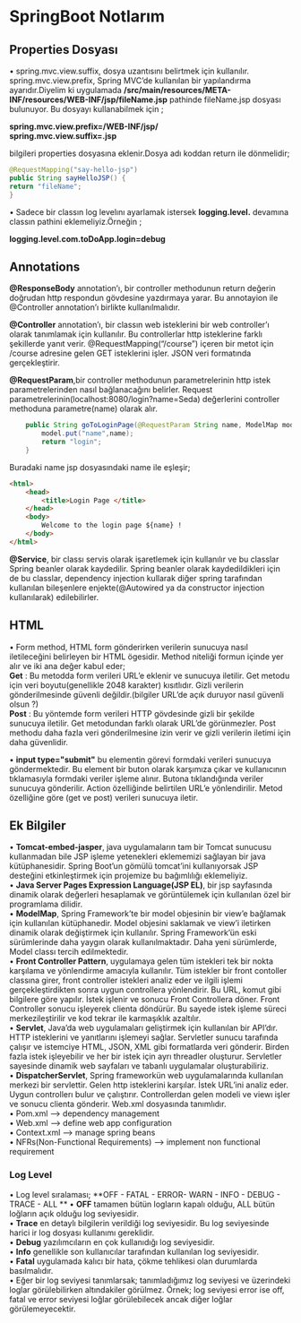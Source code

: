 # SpringBoot Notlarım 
## Properties Dosyası
•	spring.mvc.view.suffix, dosya uzantısını belirtmek için kullanılır.  
spring.mvc.view.prefix, Spring MVC’de kullanılan bir yapılandırma ayarıdır.Diyelim ki uygulamada **/src/main/resources/META-INF/resources/WEB-INF/jsp/fileName.jsp** pathinde fileName.jsp dosyası bulunuyor. Bu dosyayı kullanabilmek için ; 

**spring.mvc.view.prefix=/WEB-INF/jsp/**  
**spring.mvc.view.suffix=.jsp**  

bilgileri properties dosyasına eklenir.Dosya adı koddan return ile dönmelidir;  

```java 
@RequestMapping("say-hello-jsp")
public String sayHelloJSP() {
return "fileName";
}
```

•	Sadece bir classın log levelını ayarlamak istersek **logging.level.** devamına classın pathini eklemeliyiz.Örneğin ;  

**logging.level.com.toDoApp.login=debug**


## Annotations
**@ResponseBody** annotation’ı, bir controller methodunun return değerin doğrudan http respondun gövdesine yazdırmaya yarar. Bu annotayion ile @Controller annotation’ı birlikte kullanılmalıdır. 

**@Controller** annotation’ı, bir classın web isteklerini bir web controller’ı olarak tanımlamak için kullanılır. Bu controllerlar http isteklerine farklı şekillerde yanıt verir. @RequestMapping(“/course”) içeren bir  metot için /course adresine gelen GET isteklerini işler.  JSON veri formatında gerçekleştirir.   

**@RequestParam**,bir controller methodunun parametrelerinin http istek parametrelerinden nasıl bağlanacağını belirler. Request parametrelerinin(localhost:8080/login?name=Seda) değerlerini controller methoduna parametre(name) olarak alır.
```java   
 	public String goToLoginPage(@RequestParam String name, ModelMap model) {
		model.put("name",name);
		return "login";
	}
```

Buradaki name jsp dosyasındaki name ile eşleşir;
```html
<html>
	<head>
		<title>Login Page </title>
	</head>
	<body>
		Welcome to the login page ${name} !
	</body>
</html>
```

**@Service**, bir classı servis olarak işaretlemek için kullanılır ve bu classlar Spring beanler olarak kaydedilir. Spring beanler olarak kaydedildikleri için de bu classlar, dependency injection kullarak diğer spring tarafından kullanılan bileşenlere enjekte(@Autowired ya da constructor injection kullanılarak) edilebilirler. 


## HTML
•	Form method, HTML form gönderirken verilerin sunucuya nasıl iletileceğini belirleyen bir HTML ögesidir. Method niteliği formun içinde yer alır ve iki ana değer kabul eder;  
  	**Get** : Bu metodda form verileri URL’e eklenir ve sunucuya iletilir. Get metodu için veri boyutu(genellikle 2048 karakter) kısıtlıdır. Gizli verilerin gönderilmesinde güvenli değildir.(bilgiler URL’de açık duruyor nasıl güvenli olsun ?)   
  	**Post** : Bu yöntemde form verileri HTTP gövdesinde gizli bir şekilde sunucuya iletilir. Get metodundan farklı olarak URL’de görünmezler. Post methodu daha fazla veri gönderilmesine izin verir ve gizli verilerin iletimi için daha güvenlidir.    

•	**input type="submit"** bu elementin görevi formdaki verileri sunucuya göndermektedir. Bu element bir buton olarak karşımıza çıkar ve kullanıcının tıklamasıyla formdaki veriler işleme alınır. Butona tıklandığında veriler sunucuya gönderilir. Action özelliğinde belirtilen URL’e yönlendirilir. Metod özelliğine göre (get ve post) verileri sunucuya  iletir. 



## Ek Bilgiler
•	**Tomcat-embed-jasper**, java uygulamaların tam bir Tomcat sunucusu kullanmadan bile JSP işleme yetenekleri eklememizi sağlayan bir java kütüphanesidir. Spring Boot’un gömülü tomcat’ini kullanıyorsak JSP desteğini etkinleştirmek için projemize bu bağımlılığı eklemeliyiz.   
•	**Java Server Pages Expression Language(JSP EL)**, bir jsp sayfasında dinamik olarak değerleri hesaplamak ve görüntülemek için kullanılan özel bir programlama dilidir.   
•	**ModelMap**, Spring Framework’te bir model objesinin bir view’e bağlamak için kullanılan kütüphanedir. Model objesini saklamak ve view’i iletirken dinamik olarak değiştirmek için kullanılır.  Spring Framework’ün eski sürümlerinde daha yaygın olarak kullanılmaktadır. Daha yeni sürümlerde, Model classı tercih edilmektedir.     
•	**Front Controller Pattern**, uygulamaya gelen tüm istekleri tek bir nokta karşılama ve yönlendirme amacıyla kullanılır. Tüm istekler bir front contoller classına girer, front controller istekleri analiz eder ve ilgili işlemi gerçekleştirdikten sonra uygun controllera yönlendirir. Bu URL, komut gibi bilgilere göre yapılır. İstek işlenir ve sonucu Front Controllera döner. Front Controller sonucu işleyerek clienta döndürür.  Bu sayede istek işleme süreci merkezileştirilir ve kod tekrar ile karmaşıklık azaltılır.   
•	**Servlet**, Java’da web uygulamaları geliştirmek için kullanılan bir API’dır. HTTP isteklerini ve yanıtlarını işlemeyi sağlar. Servletler sunucu tarafında çalışır ve istemciye HTML, JSON, XML gibi formatlarda veri gönderir. Birden fazla istek işleyebilir ve her bir istek için ayrı threadler oluşturur. Servletler sayesinde dinamik web sayfaları ve tabanlı uygulamalar oluşturabiliriz.   
•	**DispatcherServlet**, Spring frameworkün web uygulamalarında kullanılan merkezi bir servlettir. Gelen http isteklerini karşılar.  İstek URL’ini analiz eder. Uygun controllerı bulur ve çalıştırır. Controllerdan gelen modeli ve viewı işler ve sonucu clienta gönderir. Web.xml dosyasında tanımlıdır.     
•	Pom.xml --> dependency management  
•	Web.xml --> define web app configuration  
•	Context.xml --> manage spring beans  
•	NFRs(Non-Functional Requirements) --> implement non functional requirement

### Log Level 
•	Log level sıralaması;
	**OFF - FATAL - ERROR- WARN - INFO - DEBUG - TRACE - ALL **
•	**OFF** tamamen bütün logların kapalı olduğu, ALL bütün loğların açık olduğu log seviyesidir.  
• 	**Trace** en detaylı bilgilerin verildiği log seviyesidir. Bu log seviyesinde harici ir log dosyası kullanımı gereklidir.   
•	**Debug** yazılımcıların en çok kullanıdığı log seviyesidir.  
•	**Info** genellikle son kullanıcılar tarafından kullanılan log seviyesidir.   
•	**Fatal** uygulamada kalıcı bir hata, çökme tehlikesi olan durumlarda basılmalıdır.    
•	Eğer bir log seviyesi tanımlarsak; tanımladığımız log seviyesi ve üzerindeki loglar görülebilirken altındakiler görülmez. Örnek; log seviyesi error ise off,
 fatal ve error seviyesi loğlar görülebilecek ancak diğer loğlar görülemeyecektir.   

